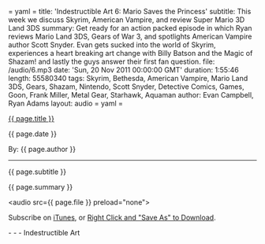 = yaml =
title: 'Indestructible Art 6: Mario Saves the Princess'
subtitle: This week we discuss Skyrim, American Vampire, and review Super Mario 3D Land 3DS
summary: Get ready for an action packed episode in which Ryan reviews Mario Land 3DS, Gears of War 3, and spotlights American Vampire author Scott Snyder. Evan gets sucked into the world of Skyrim, experiences a heart breaking art change with Billy Batson and the Magic of Shazam! and lastly the guys answer their first fan question.
file: /audio/6.mp3
date: 'Sun, 20 Nov 2011 00:00:00 GMT'
duration: 1:55:46
length: 55580340
tags: Skyrim, Bethesda, American Vampire, Mario Land 3DS, Gears, Shazam, Nintendo, Scott Snyder, Detective Comics, Games, Goon, Frank Miller, Metal Gear, Starhawk, Aquaman
author: Evan Campbell, Ryan Adams
layout: audio
= yaml =

<a href="{{ page.url }}" class='postTitleLink'><p class='postTitle'>{{ page.title }}</p></a>
<p class='postPublished'>{{ page.date }}</p>
<p class='postAuthor'>By: {{ page.author }}</p>
<hr>
<p class='podcastSummary'>{{ page.subtitle }}</p>

<p class='podcastSummary'>{{ page.summary }}</p>

<audio src={{ page.file }} preload="none"></audio>
<p class='subLinks'>Subscribe on <a href='http://bit.ly/iapodcast'>iTunes</a>, or <a href={{ file }}>Right Click and "Save As" to Download</a>.</p>
- - -
Indestructible Art